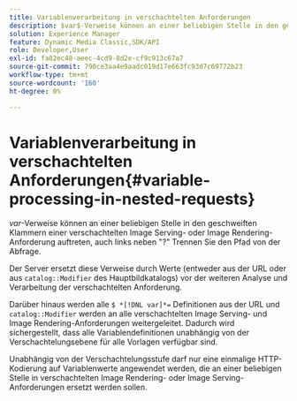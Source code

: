 ```yaml
---
title: Variablenverarbeitung in verschachtelten Anforderungen
description: $var$-Verweise können an einer beliebigen Stelle in den geschweiften Klammern einer verschachtelten Image Serving- oder Image Rendering-Anforderung auftreten, auch links neben "?" Trennen Sie den Pfad von der Abfrage.
solution: Experience Manager
feature: Dynamic Media Classic,SDK/API
role: Developer,User
exl-id: fa82ec48-aeec-4cd9-8d2e-cf9c913c67a7
source-git-commit: 790ce3aa4e9aadc019d17e663fc93d7c69772b23
workflow-type: tm+mt
source-wordcount: '160'
ht-degree: 0%

---
```


# Variablenverarbeitung in verschachtelten Anforderungen{#variable-processing-in-nested-requests}

$var$-Verweise können an einer beliebigen Stelle in den geschweiften Klammern einer verschachtelten Image Serving- oder Image Rendering-Anforderung auftreten, auch links neben &quot;?&quot; Trennen Sie den Pfad von der Abfrage.

Der Server ersetzt diese Verweise durch Werte (entweder aus der URL oder aus `catalog::Modifier` des Hauptbildkatalogs) vor der weiteren Analyse und Verarbeitung der verschachtelten Anforderung.

Darüber hinaus werden alle `$ *[!DNL var]*=` Definitionen aus der URL und `catalog::Modifier` werden an alle verschachtelten Image Serving- und Image Rendering-Anforderungen weitergeleitet. Dadurch wird sichergestellt, dass alle Variablendefinitionen unabhängig von der Verschachtelungsebene für alle Vorlagen verfügbar sind.

Unabhängig von der Verschachtelungsstufe darf nur eine einmalige HTTP-Kodierung auf Variablenwerte angewendet werden, die an einer beliebigen Stelle in verschachtelten Image Rendering- oder Image Serving-Anforderungen ersetzt werden sollen.
